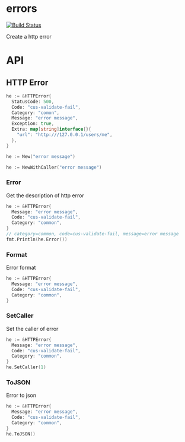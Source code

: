 # errors

[![Build Status](https://img.shields.io/travis/vicanso/errors.svg?label=linux+build)](https://travis-ci.org/vicanso/errors)


Create a http error

# API

## HTTP Error

```go
he := &HTTPError{
  StatusCode: 500,
  Code: "cus-validate-fail",
  Category: "comon",
  Message: "error message",
  Exception: true,
  Extra: map[string]interface{}{
    "url": "http:///127.0.0.1/users/me",
  },
}
```

```go
he := New("error message")
```

```go
he := NewWithCaller("error message")
```

### Error

Get the description of http error

```go
he := &HTTPError{
  Message: "error message",
  Code: "cus-validate-fail",
  Category: "common",
}
// category=common, code=cus-validate-fail, message=error message
fmt.Println(he.Error())
```

### Format

Error format

```go
he := &HTTPError{
  Message: "error message",
  Code: "cus-validate-fail",
  Category: "common",
}
```

### SetCaller

Set the caller of error

```go
he := &HTTPError{
  Message: "error message",
  Code: "cus-validate-fail",
  Category: "common",
}
he.SetCaller(1)
```

### ToJSON

Error to json

```go
he := &HTTPError{
  Message: "error message",
  Code: "cus-validate-fail",
  Category: "common",
}
he.ToJSON()
```
